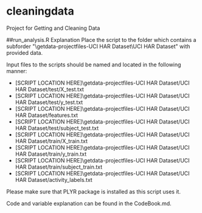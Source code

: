 cleaningdata
============

Project for Getting and Cleaning Data

##run_analysis.R Explanation
Place the script to the folder which contains a subforder "\getdata-projectfiles-UCI HAR Dataset\UCI HAR Dataset" with provided data.

Input files to the scripts should be named and located in the following manner:

* [SCRIPT LOCATION HERE]\getdata-projectfiles-UCI HAR Dataset/UCI HAR Dataset/test/X_test.txt
* [SCRIPT LOCATION HERE]\getdata-projectfiles-UCI HAR Dataset/UCI HAR Dataset/test/y_test.txt
* [SCRIPT LOCATION HERE]\getdata-projectfiles-UCI HAR Dataset/UCI HAR Dataset/features.txt
* [SCRIPT LOCATION HERE]\getdata-projectfiles-UCI HAR Dataset/UCI HAR Dataset/test/subject_test.txt
* [SCRIPT LOCATION HERE]\getdata-projectfiles-UCI HAR Dataset/UCI HAR Dataset/train/X_train.txt
* [SCRIPT LOCATION HERE]\getdata-projectfiles-UCI HAR Dataset/UCI HAR Dataset/train/y_train.txt
* [SCRIPT LOCATION HERE]\getdata-projectfiles-UCI HAR Dataset/UCI HAR Dataset/train/subject_train.txt
* [SCRIPT LOCATION HERE]\getdata-projectfiles-UCI HAR Dataset/UCI HAR Dataset/activity_labels.txt

Please make sure that PLYR package is installed as this script uses it.

Code and variable explanation can be found in the CodeBook.md. 

